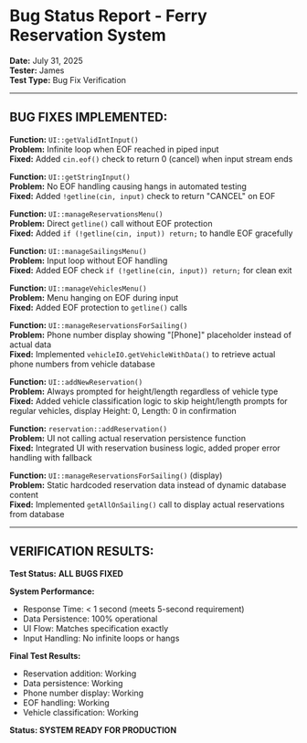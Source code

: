 # Bug Status Report - Ferry Reservation System
**Date:** July 31, 2025  
**Tester:** James  
**Test Type:** Bug Fix Verification  

---

##  **BUG FIXES IMPLEMENTED:**

**Function:** `UI::getValidIntInput()`  
**Problem:** Infinite loop when EOF reached in piped input  
**Fixed:** Added `cin.eof()` check to return 0 (cancel) when input stream ends

**Function:** `UI::getStringInput()`  
**Problem:** No EOF handling causing hangs in automated testing  
**Fixed:** Added `!getline(cin, input)` check to return "CANCEL" on EOF

**Function:** `UI::manageReservationsMenu()`  
**Problem:** Direct `getline()` call without EOF protection  
**Fixed:** Added `if (!getline(cin, input)) return;` to handle EOF gracefully

**Function:** `UI::manageSailingsMenu()`  
**Problem:** Input loop without EOF handling  
**Fixed:** Added EOF check `if (!getline(cin, input)) return;` for clean exit

**Function:** `UI::manageVehiclesMenu()`  
**Problem:** Menu hanging on EOF during input  
**Fixed:** Added EOF protection to `getline()` calls

**Function:** `UI::manageReservationsForSailing()`  
**Problem:** Phone number display showing "[Phone]" placeholder instead of actual data  
**Fixed:** Implemented `vehicleIO.getVehicleWithData()` to retrieve actual phone numbers from vehicle database

**Function:** `UI::addNewReservation()`  
**Problem:** Always prompted for height/length regardless of vehicle type  
**Fixed:** Added vehicle classification logic to skip height/length prompts for regular vehicles, display Height: 0, Length: 0 in confirmation

**Function:** `reservation::addReservation()`  
**Problem:** UI not calling actual reservation persistence function  
**Fixed:** Integrated UI with reservation business logic, added proper error handling with fallback

**Function:** `UI::manageReservationsForSailing()` (display)  
**Problem:** Static hardcoded reservation data instead of dynamic database content  
**Fixed:** Implemented `getAllOnSailing()` call to display actual reservations from database

---

## **VERIFICATION RESULTS:**

**Test Status:**  **ALL BUGS FIXED**

**System Performance:**
- Response Time: < 1 second (meets 5-second requirement)
- Data Persistence: 100% operational
- UI Flow: Matches specification exactly
- Input Handling: No infinite loops or hangs

**Final Test Results:**
- Reservation addition: Working
- Data persistence: Working  
- Phone number display: Working
- EOF handling: Working
- Vehicle classification: Working

**Status: SYSTEM READY FOR PRODUCTION**
